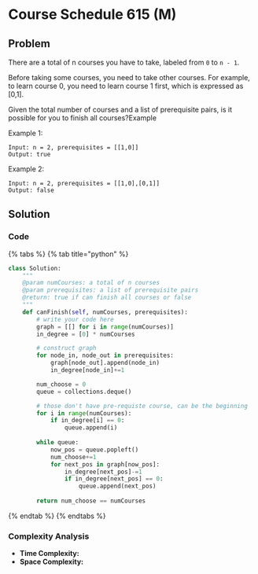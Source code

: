 # Course Schedule 615 \(M\)

## Problem

There are a total of n courses you have to take, labeled from `0` to `n - 1`.

Before taking some courses, you need to take other courses. For example, to learn course 0, you need to learn course 1 first, which is expressed as \[0,1\].

Given the total number of courses and a list of prerequisite pairs, is it possible for you to finish all courses?Example

Example 1:

```text
Input: n = 2, prerequisites = [[1,0]] 
Output: true
```

Example 2:

```text
Input: n = 2, prerequisites = [[1,0],[0,1]] 
Output: false
```

## Solution 

### Code

{% tabs %}
{% tab title="python" %}
```python
class Solution:
    """
    @param numCourses: a total of n courses
    @param prerequisites: a list of prerequisite pairs
    @return: true if can finish all courses or false
    """
    def canFinish(self, numCourses, prerequisites):
        # write your code here
        graph = [[] for i in range(numCourses)]
        in_degree = [0] * numCourses

        # construct graph
        for node_in, node_out in prerequisites:
            graph[node_out].append(node_in)
            in_degree[node_in]+=1

        num_choose = 0
        queue = collections.deque()

        # those don't have pre-requiste course, can be the beginning 
        for i in range(numCourses):
            if in_degree[i] == 0:
                queue.append(i)
        
        while queue:
            now_pos = queue.popleft()
            num_choose+=1
            for next_pos in graph[now_pos]:
                in_degree[next_pos]-=1
                if in_degree[next_pos] == 0:
                    queue.append(next_pos)
        
        return num_choose == numCourses
```
{% endtab %}
{% endtabs %}

### Complexity Analysis

* **Time Complexity:**
* **Space Complexity:**

